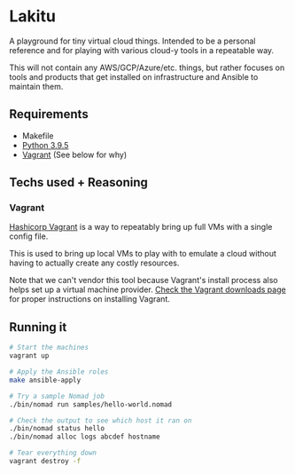 # Lakitu

A playground for tiny virtual cloud things.  Intended to be a personal reference
and for playing with various cloud-y tools in a repeatable way.

This will not contain any AWS/GCP/Azure/etc. things, but rather focuses on tools
and products that get installed on infrastructure and Ansible to maintain them.

## Requirements

* Makefile
* [Python 3.9.5](https://github.com/pyenv/pyenv)
* [Vagrant](https://www.vagrantup.com/downloads) (See below for why)

## Techs used + Reasoning

### Vagrant

[Hashicorp Vagrant](https://vagrantup.com) is a way to repeatably bring up full
VMs with a single config file.

This is used to bring up local VMs to play with to emulate a cloud without having
to actually create any costly resources.

Note that we can't vendor this tool because Vagrant's install process also helps
set up a virtual machine provider.  [Check the Vagrant downloads page](https://www.vagrantup.com/downloads)
for proper instructions on installing Vagrant.

## Running it

```bash
# Start the machines
vagrant up

# Apply the Ansible roles
make ansible-apply

# Try a sample Nomad job
./bin/nomad run samples/hello-world.nomad

# Check the output to see which host it ran on
./bin/nomad status hello
./bin/nomad alloc logs abcdef hostname

# Tear everything down
vagrant destroy -f
```

